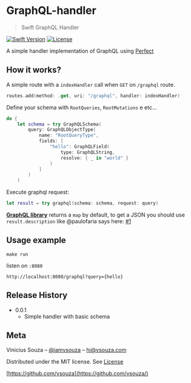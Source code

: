 # GraphQL-handler

> Swift GraphQL Handler

[![Swift Version][swift-image]][swift-url]
[![License][license-image]][license-url]

A simple handler implementation of GraphQL using [Perfect](http://perfect.org)


## How it works?

A simple route with a `indexHandler` call when `GET` on `/graphql` route.

```swift
routes.add(method: .get, uri: "/graphql", handler: indexHandler)
```

Define your schema with `RootQueries`, `RootMutations` e etc...

```swift
do {
    let schema = try GraphQLSchema(
        query: GraphQLObjectType(
            name: "RootQueryType",
            fields: [
                "hello": GraphQLField(
                    type: GraphQLString,
                    resolve: { _ in "world" }
                )
            ]
        )
    )
```

Execute graphql request:

```swift
let result = try graphql(schema: schema, request: query)
```

__[GraphQL library](https://github.com/GraphQLSwift/GraphQL)__ returns a `map`
by default, to get a JSON you should use `result.description` like @paulofaria
says here:
[#1](https://github.com/GraphQLSwift/GraphQL/issues/1#issuecomment-257182572)



## Usage example

`make run`

listen on `:8080`

`http://localhost:8080/graphql?query={hello}`


## Release History

* 0.0.1
    * Simple handler with basic schema

## Meta

Vinicius Souza – [@iamvsouza](https://twitter.com/iamvsouza) – hi@vsouza.com

Distributed under the MIT license. See [License](http://vsouza.mit-license.org/)

[https://github.com/vsouza](https://github.com/vsouza/)

[swift-image]:https://img.shields.io/badge/swift-3.0-orange.svg
[swift-url]: https://swift.org/
[license-image]: https://img.shields.io/badge/License-MIT-blue.svg
[license-url]: LICENSE
